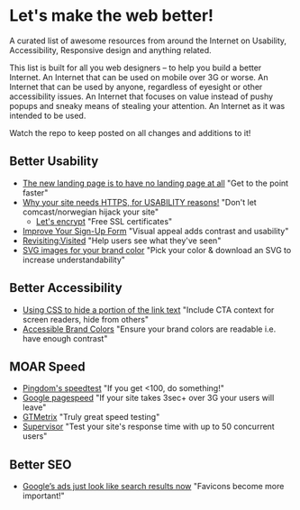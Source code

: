 # Let's make the web better!

A curated list of awesome resources from around the Internet on Usability, Accessibility, Responsive design and anything related.

This list is built for all you web designers – to help you build a better Internet. An Internet that can be used on mobile over 3G or worse. An Internet that can be used by anyone, regardless of eyesight or other accessibility issues. An Internet that focuses on value instead of pushy popups and sneaky means of stealing your attention. An Internet as it was intended to be used.

Watch the repo to keep posted on all changes and additions to it!


## Better Usability

- [The new landing page is to have no landing page at all](https://uxdesign.cc/the-new-landing-page-is-to-have-no-landing-page-at-all-bb57ca1548f1) "Get to the point faster"
- [Why your site needs HTTPS, for USABILITY reasons!](https://www.troyhunt.com/heres-why-your-static-website-needs-https/) "Don't let comcast/norwegian hijack your site"
  - [Let's encrypt](https://letsencrypt.org/) "Free SSL certificates"
- [Improve Your Sign-Up Form](https://uxmovement.com/forms/improve-your-sign-up-form-with-off-white-text-fields/) "Visual appeal adds contrast and usability"
- [Revisiting:Visited](http://joelcalifa.com/blog/revisiting-visited/) "Help users see what they've seen"
- [SVG images for your brand color](http://undraw.co/illustrations) "Pick your color & download an SVG to increase understandability"

## Better Accessibility
- [Using CSS to hide a portion of the link text](https://www.w3.org/TR/2012/NOTE-WCAG20-TECHS-20120103/C7) "Include CTA context for screen readers, hide from others"
- [Accessible Brand Colors](https://abc.useallfive.com/) "Ensure your brand colors are readable i.e. have enough contrast"

## MOAR Speed
- [Pingdom's speedtest](https://tools.pingdom.com/) "If you get <100, do something!"
- [Google pagespeed](https://developers.google.com/speed/pagespeed/insights/) "If your site takes 3sec+ over 3G your users will leave"
- [GTMetrix](https://gtmetrix.com/) "Truly great speed testing"
- [Supervisor](https://demo.supervisor.com/) "Test your site's response time with up to 50 concurrent users"


## Better SEO
- [Google’s ads just look like search results now](https://www.theverge.com/tldr/2020/1/23/21078343/google-ad-desktop-design-change-favicon-icon-ftc-guidelines) "Favicons become more important!"
